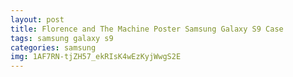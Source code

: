 ```yaml
---
layout: post
title: Florence and The Machine Poster Samsung Galaxy S9 Case
tags: samsung galaxy s9
categories: samsung
img: 1AF7RN-tjZH57_ekRIsK4wEzKyjWwgS2E
---
```

